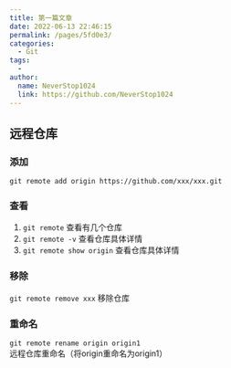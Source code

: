 ```yaml
---
title: 第一篇文章
date: 2022-06-13 22:46:15
permalink: /pages/5fd0e3/
categories:
  - Git
tags:
  - 
author: 
  name: NeverStop1024
  link: https://github.com/NeverStop1024
---
```

## 远程仓库
### 添加
`git remote add origin https://github.com/xxx/xxx.git`
### 查看
1. `git remote` 查看有几个仓库
2. `git remote -v` 查看仓库具体详情
3. `git remote show origin` 查看仓库具体详情
### 移除
`git remote remove xxx` 移除仓库
### 重命名
`git remote rename origin origin1` 远程仓库重命名（将origin重命名为origin1）


